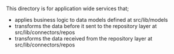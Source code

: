 This directory is for application wide services that;
- applies business logic to data models defined at src/lib/models
- transforms the data before it sent to the repository layer at src/lib/connectors/repos
- transforms the data received from the repository layer at src/lib/connectors/repos
